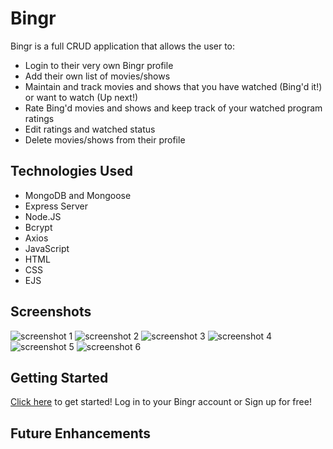 # Bingr

Bingr is a full CRUD application that allows the user to:
- Login to their very own Bingr profile
- Add their own list of movies/shows
- Maintain and track movies and shows that you have watched (Bing'd it!) or want to watch (Up next!)
- Rate Bing'd movies and shows and keep track of your watched program ratings
- Edit ratings and watched status
- Delete movies/shows from their profile

## Technologies Used

- MongoDB and Mongoose
- Express Server
- Node.JS
- Bcrypt
- Axios
- JavaScript
- HTML
- CSS
- EJS

## Screenshots

![screenshot 1](https://i.imgur.com/JZFXg6k.png) <!--- Screenshot of the Landing Page -->
![screenshot 2](https://i.imgur.com/q2LbxBf.png) <!--- Screenshot of the Sign Up Page -->
![screenshot 3](https://i.imgur.com/idoptjx.png) <!--- Screenshot of the Dashboard Page -->
![screenshot 4](https://i.imgur.com/IGwNPq0.png) <!--- Screenshot of the Movie/Show Index Page -->
![screenshot 5](https://i.imgur.com/rlSNnZa.png) <!--- Screenshot of the Movie/Show Show Page -->
![screenshot 6](https://i.imgur.com/g5y9GLr.png) <!--- Screenshot of the Movie/Show Ratings Page -->

## Getting Started 
[Click here](https://bingr-app.herokuapp.com/) to get started! Log in to your Bingr account or Sign up for free! 

## Future Enhancements 